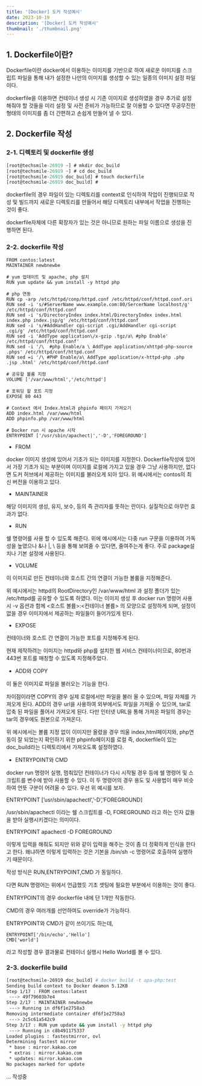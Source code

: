 ```yaml
---
title: '[Docker] 도커 작성예시'
date: 2023-10-19
description: '[Docker] 도커 작성예시'
thumbnail: './thumbnail.png'
---
```


## 1. Dockerfile이란?

Dockerfile이란 docker에서 이용하는 이미지를 기반으로 하여 새로운 이미지를 스크립트 파일을 통해 내가 설정한 나만의 이미지를 생성할 수 있는 일종의 이미지 설정 파일이다.

dockerfile을 이용하면 컨테이너 생성 시 기존 이미지로 생성하였을 경우 추가로 설정해줘야 할 것들을 미리 설정 및 사전 준비가 가능하므로 잘 이용할 수 있다면 무궁무진한 형태의 이미지를 좀 더 간편하고 손쉽게 만들어 낼 수 있다.

## 2. Dockerfile 작성

### 2-1. 디렉토리 및 dockerfile 생성

```jsx
[root@techsmile-26919 ~] # mkdir doc_build
[root@techsmile-26919 ~] # cd doc_build
[root@techsmile-26919 doc_build] # touch dockerfile
[root@techsmile-26919 doc_build] #
```

dockerfile의 경우 파일이 있는 디렉토리를 context로 인식하여 작업이 진행되므로 작성 및 빌드까지 새로운 디렉토리를 만들어서 해당 디렉토리 내부에서 작업을 진행하는 것이 좋다.

dockerfile자체에 다른 확장자가 있는 것은 아니므로 원하는 파일 이름으로 생성을 진행하면 된다.

### 2-2. dockerfile 작성

```docker
FROM contos:latest
MAINTAINER newbnewbe

# yum 업데이트 및 apache, php 설치
RUN yum update && yum install -y httpd php

# php 연동
RUN cp -arp /etc/httpd/conp/httpd.conf /etc/httpd/conf/httpd.conf.ori
RUN sed -i 's/#ServerName www.example.com:80/SercerName localhost/g' /etc/httpd/conf/httpd.conf
RUN sed -i 's/DirectoryIndex index.html/DirectoryIndex index.html index.php index.jsp/g' /etc/httpd/conf/httpd.conf
RUN sed -i 's/#AddHandler cgi-script .cgi/AddHandler cgi-script .cgi/g' /etc/httpd/conf/httpd.conf
RUN sed -i 'AddType application\/x-gzip .tgz/a\ #php Enable' /etc/httpd/conf/httpd.conf'
RUN sed -i '/\  #php Enable/a \ AddType application/xhttpd-php-source .phps' /etc/httpd/conf/httpd.conf
RUN sed =i '/\ #PHP Enable/a\ AddType application/x-httpd-php .php .jsp .html' /etc/httpd/conf/httpd.conf

# 공유할 볼륨 지정
VOLUME ['/var/www/html','/etc/httpd']

# 포워딩 할 포트 지정
EXPOSE 80 443

# Context 에서 Index.html과 phpinfo 페이지 가져오기
ADD index.html /var/www/html
ADD phpinfo.php /var/www/html

# Docker run 시 apache 시작
ENTRYPOINT ['/usr/sbin/apachect|','-D','FOREGROUND']
```

- FROM

docker 이미지 생성에 있어서 기초가 되는 이미지를 지정한다. Dockerfile작성에 있어서 가장 기초가 되는 부분이며 이미지를 로컬에 가지고 있을 경우 그냥 사용하지만, 없다면 도커 허브에서 제공하는 이미지를 불러오게 되아 있다. 위 예시에서는 contos의 최신 버전을 이용하고 있다.

- MAINTAINER

해당 이미지의 생성, 유지, 보수, 등의 즉 관리자를 뜻하는 란이다. 실질적으로 아무런 효과가 없다.

- RUN

쉘 명령어를 사용 할 수 있도록 해준다. 위에 예시에서는 다중 run 구문을 이용하여 가독성을 높였으나 &나 |, \ 등을 통해 보여줄 수 있다면, 줄여주는게 좋다. 주로 package설치나 기본 설정에 사용된다.

- VOLUME

이 이미지로 만든 컨테이너와 호스트 간의 연결이 가능한 볼륨을 지정해준다.

위 예시에서는 httpd의 RootDirectory인 /var/www/html 과 설정 폴더가 있는 /etc/httpd를 공유할 수 있도록 하였다. 이는 이미지 생성 후 docker run 명령어 사용 시 -v 옵션과 함께 <호스트 볼륨>:<컨테이너 볼륨> 의 모양으로 설정하게 되며, 설정이 없을 경우 이미지에서 제공하는 파일들이 들어가있게 된다.

- EXPOSE

컨테이너와 호스트 간 연결이 가능한 포트를 지정해주게 된다.

현재 제작하려는 이미지는 httpd와 php를 설치한 웹 서비스 컨테이너이므로, 80번과 443번 포트를 매칭할 수 있도록 지정해주었다.

- ADD와 COPY

이 둘은 이미지로 파일을 불러오는 기능을 한다.

차이점이라면 COPY의 경우 실제 로컬에서만 파일을 불러 올 수 있으며, 파일 자체를 가져오게 된다. ADD의 경우 url을 사용하여 외부에서도 파일을 가져올 수 있으며, tar로 압축 된 파일을 풀어서 가져오게 된다. 다만 인터넷 URL을 통해 가져온 파일의 경우는 tar의 경우에도 원본으로 가져온다.

위 예시에서는 볼륨 지정 없이 이미지만 올렸을 경우 띄울 index,html페이지와, php연동이 잘 되었는지 확인하기 위한 phpinfo페이지를 로컬 즉, dockerfile이 있는 doc_build라는 디렉토리에서 가져오도록 설정하였다.

- ENTRYPOINT와 CMD

docker run 명령어 실행, 멈춰있던 컨테이너가 다시 시작될 경우 등에 쉘 명령어 및 스크립트를 변수에 받아 사용할 수 있다. 이 두 명령어의 경우 용도 및 사용법이 매우 비슷하여 언뜻 구분이 어려울 수 있다. 우선 위 예시를 보자.

ENTRYPOINT [’usr/sbin/apachectl’,’-D’,’FOREGROUND]

/usr/sbin/apachectl 이라는 쉘 스크립트를 -D, FOREGROUND 라고 하는 인자 값들을 받아 실행시키겠다는 의미이다.

ENTRYPOINT apachectl -D FOREGROUND

이렇게 입력을 해줘도 되지만 위와 같이 입력을 해주는 것이 좀 더 정확하게 인식을 한다고 한다. 왜냐하면 이렇게 입력하는 것은 기본을 /bin/sh -c 명령어로 호출하여 실행하기 때문이다.

작성 방식은 RUN,ENTRYPOINT,CMD 가 동일하다.

다면 RUN 명령어는 위에서 언급했듯 기초 셋팅에 필요한 부분에서 이용하는 것이 좋다.

ENTRYPOINT의 경우 dockerfile 내에 단 1개만 작동한다.

CMD의 경우 여러개를 선언하여도 override가 가능하다.

ENTRYPOINT와 CMD가 같이 쓰이기도 하는데,

```docker
ENTRYPOINT['/bin/echo','Hello']
CMD['world']
```

라고 작성할 경우 결과물로 컨테이너 실행시 Hello World를 볼 수 있다.

### 2-3. dockerfile build

```bash
[root@techsmile-26919 doc_build] # docker build -t apa-php:test
Sending build context to Docker deamon 5.12KB
Step 1/17 : FROM centos:latest
 ---> 49f79603b7e4
Step 2/17 : MAINTAINER newbnewbe
 ---> Running in df6f1e2758a3
Removing intermediate container df6f1e2758a3
 ---> 2c5c61a542c9
Step 3/17 : RUN yum update && yum install -y httpd php
 ---> Running in c8b491175337
Loaded plugins : fastestmirror, ovl
Determining fastest mirror
 * base : mirror.kakao.com
 * extras : mirror.kakao.com
 * updates: mirror.kakao.com
No packages marked for update
```

... 작성중